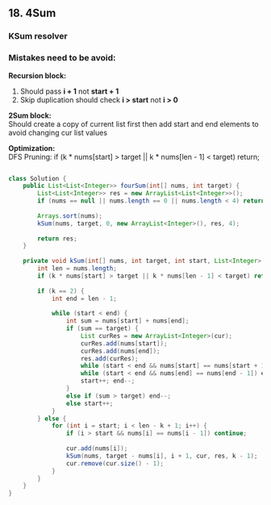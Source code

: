 ## 18. 4Sum

### KSum resolver

### Mistakes need to be avoid: 
**Recursion block:**
1) Should pass **i + 1** not **start + 1**
2) Skip duplication should check **i > start** not **i > 0**

**2Sum block:**  
Should create a copy of current list first then add start and end elements to avoid changing cur list values

**Optimization:**  
 DFS Pruning: if (k * nums[start] > target || k * nums[len - 1] < target) return;

```java

class Solution {
    public List<List<Integer>> fourSum(int[] nums, int target) {
        List<List<Integer>> res = new ArrayList<List<Integer>>();
        if (nums == null || nums.length == 0 || nums.length < 4) return res;
        
        Arrays.sort(nums);
        kSum(nums, target, 0, new ArrayList<Integer>(), res, 4);
        
        return res;
    }
    
    private void kSum(int[] nums, int target, int start, List<Integer> cur, List<List<Integer>> res, int k) {
        int len = nums.length;
        if (k * nums[start] > target || k * nums[len - 1] < target) return;
        
        if (k == 2) {
            int end = len - 1;
            
            while (start < end) {
                int sum = nums[start] + nums[end];
                if (sum == target) {
                    List curRes = new ArrayList<Integer>(cur);
                    curRes.add(nums[start]);
                    curRes.add(nums[end]);
                    res.add(curRes);
                    while (start < end && nums[start] == nums[start + 1]) start++;
                    while (start < end && nums[end] == nums[end - 1]) end--;
                    start++; end--;
                } 
                else if (sum > target) end--;
                else start++;
            }
        } else {            
            for (int i = start; i < len - k + 1; i++) {
                if (i > start && nums[i] == nums[i - 1]) continue;
                
                cur.add(nums[i]);
                kSum(nums, target - nums[i], i + 1, cur, res, k - 1);
                cur.remove(cur.size() - 1);
            }            
        }
    }
}
